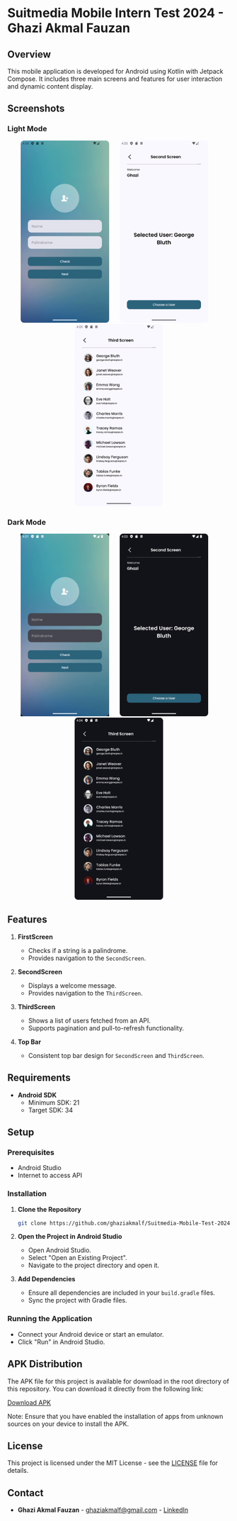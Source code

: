 # Suitmedia Mobile Intern Test 2024 - Ghazi Akmal Fauzan

## Overview

This mobile application is developed for Android using Kotlin with Jetpack Compose. It includes three main screens and features for user interaction and dynamic content display.

## Screenshots

### Light Mode

<p align="center">
  <img src="screenshots/FirstScreen_Light.png" alt="FirstScreen_Light" width="200" style="margin-right: 20px;"/>
  <img src="screenshots/SecondScreen_Light.png" alt="SecondScreen_Light" width="200" style="margin-right: 20px;"/>
  <img src="screenshots/ThirdScreen_Light.png" alt="ThirdScreen_Light" width="200"/>
</p>

### Dark Mode

<p align="center">
  <img src="screenshots/FirstScreen_Dark.png" alt="FirstScreen_Dark" width="200" style="margin-right: 20px;"/>
  <img src="screenshots/SecondScreen_Dark.png" alt="SecondScreen_Dark" width="200" style="margin-right: 20px;"/>
  <img src="screenshots/ThirdScreen_Dark.png" alt="ThirdScreen_Dark" width="200"/>
</p>

## Features

1. **FirstScreen**
   - Checks if a string is a palindrome.
   - Provides navigation to the `SecondScreen`.

2. **SecondScreen**
   - Displays a welcome message.
   - Provides navigation to the `ThirdScreen`.

3. **ThirdScreen**
   - Shows a list of users fetched from an API.
   - Supports pagination and pull-to-refresh functionality.

4. **Top Bar**
   - Consistent top bar design for `SecondScreen` and `ThirdScreen`.

## Requirements

- **Android SDK**
  - Minimum SDK: 21
  - Target SDK: 34

## Setup

### Prerequisites

- Android Studio
- Internet to access API

### Installation

1. **Clone the Repository**

   ```bash
   git clone https://github.com/ghaziakmalf/Suitmedia-Mobile-Test-2024.git
   ```

2. **Open the Project in Android Studio**

   - Open Android Studio.
   - Select "Open an Existing Project".
   - Navigate to the project directory and open it.

3. **Add Dependencies**

   - Ensure all dependencies are included in your `build.gradle` files.
   - Sync the project with Gradle files.

### Running the Application

- Connect your Android device or start an emulator.
- Click "Run" in Android Studio.

## APK Distribution

The APK file for this project is available for download in the root directory of this repository. You can download it directly from the following link:

[Download APK](https://github.com/ghaziakmalf/Suitmedia-Mobile-Test-2024/raw/main/Ghazi_SuitmediaInternMobileApp2024.apk)

Note: Ensure that you have enabled the installation of apps from unknown sources on your device to install the APK.

## License

This project is licensed under the MIT License - see the [LICENSE](LICENSE) file for details.

## Contact

- **Ghazi Akmal Fauzan** - ghaziakmalf@gmail.com - [LinkedIn](https://www.linkedin.com/in/ghazi-akmal-fauzan/)
